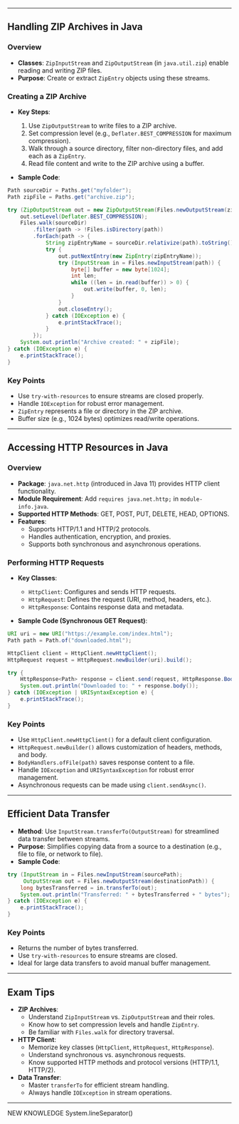 
---

## Handling ZIP Archives in Java

### Overview
- **Classes**: `ZipInputStream` and `ZipOutputStream` (in `java.util.zip`) enable reading and writing ZIP files.
- **Purpose**: Create or extract `ZipEntry` objects using these streams.

### Creating a ZIP Archive
- **Key Steps**:
  1. Use `ZipOutputStream` to write files to a ZIP archive.
  2. Set compression level (e.g., `Deflater.BEST_COMPRESSION` for maximum compression).
  3. Walk through a source directory, filter non-directory files, and add each as a `ZipEntry`.
  4. Read file content and write to the ZIP archive using a buffer.

- **Sample Code**:
```java
Path sourceDir = Paths.get("myfolder");
Path zipFile = Paths.get("archive.zip");

try (ZipOutputStream out = new ZipOutputStream(Files.newOutputStream(zipFile))) {
    out.setLevel(Deflater.BEST_COMPRESSION);
    Files.walk(sourceDir)
        .filter(path -> !Files.isDirectory(path))
        .forEach(path -> {
            String zipEntryName = sourceDir.relativize(path).toString();
            try {
                out.putNextEntry(new ZipEntry(zipEntryName));
                try (InputStream in = Files.newInputStream(path)) {
                    byte[] buffer = new byte[1024];
                    int len;
                    while ((len = in.read(buffer)) > 0) {
                        out.write(buffer, 0, len);
                    }
                }
                out.closeEntry();
            } catch (IOException e) {
                e.printStackTrace();
            }
        });
    System.out.println("Archive created: " + zipFile);
} catch (IOException e) {
    e.printStackTrace();
}
```

### Key Points
- Use `try-with-resources` to ensure streams are closed properly.
- Handle `IOException` for robust error management.
- `ZipEntry` represents a file or directory in the ZIP archive.
- Buffer size (e.g., 1024 bytes) optimizes read/write operations.

---

## Accessing HTTP Resources in Java

### Overview
- **Package**: `java.net.http` (introduced in Java 11) provides HTTP client functionality.
- **Module Requirement**: Add `requires java.net.http;` in `module-info.java`.
- **Supported HTTP Methods**: GET, POST, PUT, DELETE, HEAD, OPTIONS.
- **Features**:
  - Supports HTTP/1.1 and HTTP/2 protocols.
  - Handles authentication, encryption, and proxies.
  - Supports both synchronous and asynchronous operations.

### Performing HTTP Requests
- **Key Classes**:
  - `HttpClient`: Configures and sends HTTP requests.
  - `HttpRequest`: Defines the request (URI, method, headers, etc.).
  - `HttpResponse`: Contains response data and metadata.

- **Sample Code (Synchronous GET Request)**:
```java
URI uri = new URI("https://example.com/index.html");
Path path = Path.of("downloaded.html");

HttpClient client = HttpClient.newHttpClient();
HttpRequest request = HttpRequest.newBuilder(uri).build();

try {
    HttpResponse<Path> response = client.send(request, HttpResponse.BodyHandlers.ofFile(path));
    System.out.println("Downloaded to: " + response.body());
} catch (IOException | URISyntaxException e) {
    e.printStackTrace();
}
```

### Key Points
- Use `HttpClient.newHttpClient()` for a default client configuration.
- `HttpRequest.newBuilder()` allows customization of headers, methods, and body.
- `BodyHandlers.ofFile(path)` saves response content to a file.
- Handle `IOException` and `URISyntaxException` for robust error management.
- Asynchronous requests can be made using `client.sendAsync()`.

---

## Efficient Data Transfer
- **Method**: Use `InputStream.transferTo(OutputStream)` for streamlined data transfer between streams.
- **Purpose**: Simplifies copying data from a source to a destination (e.g., file to file, or network to file).
- **Sample Code**:
```java
try (InputStream in = Files.newInputStream(sourcePath);
     OutputStream out = Files.newOutputStream(destinationPath)) {
    long bytesTransferred = in.transferTo(out);
    System.out.println("Transferred: " + bytesTransferred + " bytes");
} catch (IOException e) {
    e.printStackTrace();
}
```

### Key Points
- Returns the number of bytes transferred.
- Use `try-with-resources` to ensure streams are closed.
- Ideal for large data transfers to avoid manual buffer management.

---

## Exam Tips
- **ZIP Archives**:
  - Understand `ZipInputStream` vs. `ZipOutputStream` and their roles.
  - Know how to set compression levels and handle `ZipEntry`.
  - Be familiar with `Files.walk` for directory traversal.
- **HTTP Client**:
  - Memorize key classes (`HttpClient`, `HttpRequest`, `HttpResponse`).
  - Understand synchronous vs. asynchronous requests.
  - Know supported HTTP methods and protocol versions (HTTP/1.1, HTTP/2).
- **Data Transfer**:
  - Master `transferTo` for efficient stream handling.
  - Always handle `IOException` in stream operations.

---


NEW KNOWLEDGE
  System.lineSeparator()